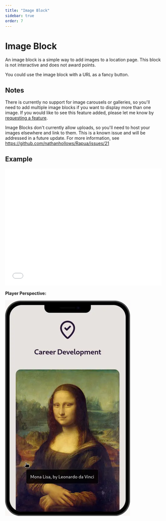 ```yaml
---
title: "Image Block"
sidebar: true
order: 7
---
```


# Image Block

An image block is a simple way to add images to a location page. This block is not interactive and does not award points.

You could use the image block with a URL as a fancy button.

## Notes

There is currently no support for image carousels or galleries, so you'll need to add multiple image blocks if you want to display more than one image. If you would like to see this feature added, please let me know by [requesting a feature](https://github.com/nathanhollows/Rapua/issues/new?assignees=&labels=&projects=&template=feature_request.md).

Image Blocks don't currently allow uploads, so you'll need to host your images elsewhere and link to them. This is a known issue and will be addressed in a future update. For more information, see https://github.com/nathanhollows/Rapua/issues/21

## Example

<iframe width="100%" class="rounded-2xl" style="aspect-ratio: 4/3;" src="/static/images/docs/user/blocks/block-image.mp4" frameborder="0" allowfullscreen></iframe>

**Player Perspective:**

![](/static/images/docs/user/blocks/block-image-preview.webp)
